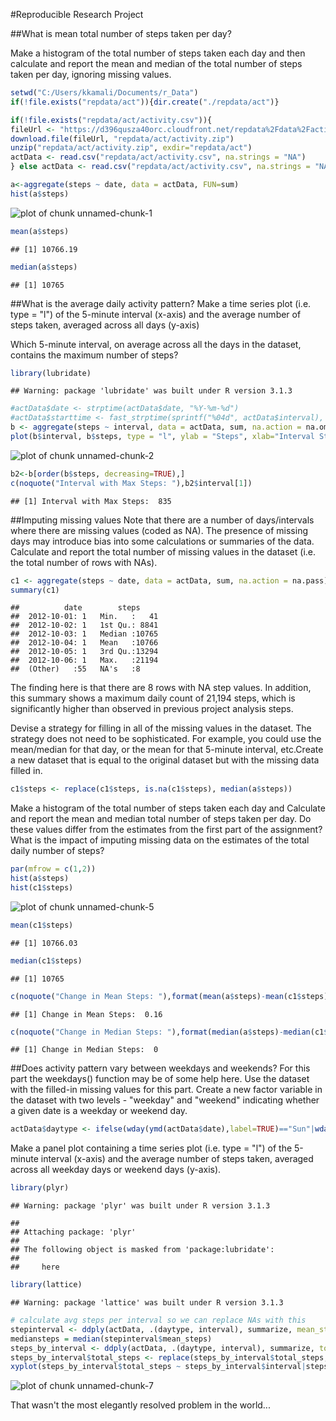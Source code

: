 #Reproducible Research Project

##What is mean total number of steps taken per day?

Make a histogram of the total number of steps taken each day and then calculate and report the mean and median of the total number of steps taken per day, ignoring missing values.


```r
setwd("C:/Users/kkamali/Documents/r_Data")
if(!file.exists("repdata/act")){dir.create("./repdata/act")}

if(!file.exists("repdata/act/activity.csv")){
fileUrl <- "https://d396qusza40orc.cloudfront.net/repdata%2Fdata%2Factivity.zip"
download.file(fileUrl, "repdata/act/activity.zip")
unzip("repdata/act/activity.zip", exdir="repdata/act")
actData <- read.csv("repdata/act/activity.csv", na.strings = "NA")
} else actData <- read.csv("repdata/act/activity.csv", na.strings = "NA")

a<-aggregate(steps ~ date, data = actData, FUN=sum)
hist(a$steps)
```

![plot of chunk unnamed-chunk-1](figure/unnamed-chunk-1-1.png) 

```r
mean(a$steps)
```

```
## [1] 10766.19
```

```r
median(a$steps)
```

```
## [1] 10765
```
##What is the average daily activity pattern?
Make a time series plot (i.e. type = "l") of the 5-minute interval (x-axis) and the average number of steps taken, averaged across all days (y-axis)

Which 5-minute interval, on average across all the days in the dataset, contains the maximum number of steps?

```r
library(lubridate)
```

```
## Warning: package 'lubridate' was built under R version 3.1.3
```

```r
#actData$date <- strptime(actData$date, "%Y-%m-%d")
#actData$starttime <- fast_strptime(sprintf("%04d", actData$interval), "%H%M")
b <- aggregate(steps ~ interval, data = actData, sum, na.action = na.omit)
plot(b$interval, b$steps, type = "l", ylab = "Steps", xlab="Interval Start")
```

![plot of chunk unnamed-chunk-2](figure/unnamed-chunk-2-1.png) 

```r
b2<-b[order(b$steps, decreasing=TRUE),]
c(noquote("Interval with Max Steps: "),b2$interval[1])
```

```
## [1] Interval with Max Steps:  835
```

##Imputing missing values
Note that there are a number of days/intervals where there are missing values (coded as NA). The presence of missing days may introduce bias into some calculations or summaries of the data. Calculate and report the total number of missing values in the dataset (i.e. the total number of rows with NAs).


```r
c1 <- aggregate(steps ~ date, data = actData, sum, na.action = na.pass)
summary(c1)
```

```
##          date        steps      
##  2012-10-01: 1   Min.   :   41  
##  2012-10-02: 1   1st Qu.: 8841  
##  2012-10-03: 1   Median :10765  
##  2012-10-04: 1   Mean   :10766  
##  2012-10-05: 1   3rd Qu.:13294  
##  2012-10-06: 1   Max.   :21194  
##  (Other)   :55   NA's   :8
```

The finding here is that there are 8 rows with NA step values. In addition, this summary shows a maximum daily count of 21,194 steps, which is significantly higher than observed in previous project analysis steps.

Devise a strategy for filling in all of the missing values in the dataset. The strategy does not need to be sophisticated. For example, you could use the mean/median for that day, or the mean for that 5-minute interval, etc.Create a new dataset that is equal to the original dataset but with the missing data filled in.


```r
c1$steps <- replace(c1$steps, is.na(c1$steps), median(a$steps))
```
Make a histogram of the total number of steps taken each day and Calculate and report the mean and median total number of steps taken per day. Do these values differ from the estimates from the first part of the assignment? What is the impact of imputing missing data on the estimates of the total daily number of steps?

```r
par(mfrow = c(1,2))
hist(a$steps)
hist(c1$steps)
```

![plot of chunk unnamed-chunk-5](figure/unnamed-chunk-5-1.png) 

```r
mean(c1$steps)
```

```
## [1] 10766.03
```

```r
median(c1$steps)
```

```
## [1] 10765
```

```r
c(noquote("Change in Mean Steps: "),format(mean(a$steps)-mean(c1$steps),digits=2))
```

```
## [1] Change in Mean Steps:  0.16
```

```r
c(noquote("Change in Median Steps: "),format(median(a$steps)-median(c1$steps),digits=2))
```

```
## [1] Change in Median Steps:  0
```

##Does activity pattern vary between weekdays and weekends?
For this part the weekdays() function may be of some help here. Use the dataset with the filled-in missing values for this part. Create a new factor variable in the dataset with two levels - "weekday" and "weekend" indicating whether a given date is a weekday or weekend day.  


```r
actData$daytype <- ifelse(wday(ymd(actData$date),label=TRUE)=="Sun"|wday(ymd(actData$date),label=TRUE)=="Sat","weekend","weekday")
```
Make a panel plot containing a time series plot (i.e. type = "l") of the 5-minute interval (x-axis) and the average number of steps taken, averaged across all weekday days or weekend days (y-axis).  


```r
library(plyr)
```

```
## Warning: package 'plyr' was built under R version 3.1.3
```

```
## 
## Attaching package: 'plyr'
## 
## The following object is masked from 'package:lubridate':
## 
##     here
```

```r
library(lattice)
```

```
## Warning: package 'lattice' was built under R version 3.1.3
```

```r
# calculate avg steps per interval so we can replace NAs with this
stepinterval <- ddply(actData, .(daytype, interval), summarize, mean_steps=mean(steps, na.rm=TRUE))
mediansteps = median(stepinterval$mean_steps)
steps_by_interval <- ddply(actData, .(daytype, interval), summarize, total_steps=sum(steps, na.rm=TRUE))
steps_by_interval$total_steps <- replace(steps_by_interval$total_steps, is.na(steps_by_interval$total_steps), mediansteps)
xyplot(steps_by_interval$total_steps ~ steps_by_interval$interval|steps_by_interval$daytype, data=steps_by_interval, layout = c(1,2), type = "l")
```

![plot of chunk unnamed-chunk-7](figure/unnamed-chunk-7-1.png) 

  That wasn't the most elegantly resolved problem in the world...
